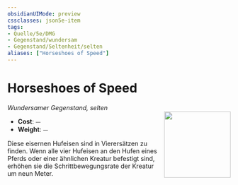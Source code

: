 ```yaml
---
obsidianUIMode: preview
cssclasses: json5e-item
tags:
- Quelle/5e/DMG
- Gegenstand/wundersam
- Gegenstand/Seltenheit/selten
aliases: ["Horseshoes of Speed"]
---
```

# Horseshoes of Speed
*Wundersamer Gegenstand, selten*  
<img src="Symbolik/Gegenstände.webp" align="right" width="150">

- **Cost**: ⏤
- **Weight**: ⏤

Diese eisernen Hufeisen sind in Vierersätzen zu finden. Wenn alle vier Hufeisen an den Hufen eines Pferds oder einer ähnlichen Kreatur befestigt sind, erhöhen sie die Schrittbewegungsrate der Kreatur um neun Meter.